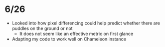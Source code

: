 # 6/26

- Looked into how pixel differencing could help predict whether there are puddles on the ground or not
  - It does not seem like an effective metric on first glance
- Adapting my code to work well on Chameleon instance